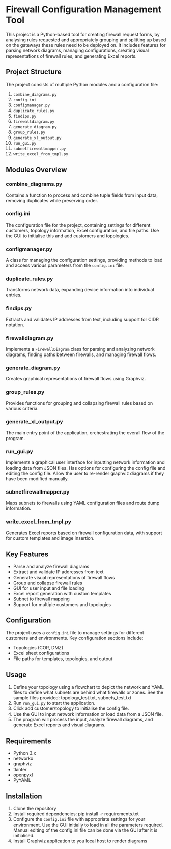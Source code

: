 # Firewall Configuration Management Tool

This project is a Python-based tool for creating firewall request forms, by analysing rules requested and appropriately grouping and splitting up based on the gateways these rules need to be deployed on. It includes features for parsing network diagrams, managing configurations, creating visual representations of firewall rules, and generating Excel reports.

## Project Structure

The project consists of multiple Python modules and a configuration file:

1. `combine_diagrams.py`
2. `config.ini`
3. `configmanager.py`
4. `duplicate_rules.py`
5. `findips.py`
6. `firewalldiagram.py`
7. `generate_diagram.py`
8. `group_rules.py`
9. `generate_xl_output.py`
10. `run_gui.py`
11. `subnetfirewallmapper.py`
12. `write_excel_from_tmpl.py`

## Modules Overview

### combine_diagrams.py
Contains a function to process and combine tuple fields from input data, removing duplicates while preserving order.

### config.ini
The configuration file for the project, containing settings for different customers, topology information, Excel configuration, and file paths.
Use the GUI to initialise this and add customers and topologies.

### configmanager.py
A class for managing the configuration settings, providing methods to load and access various parameters from the `config.ini` file.

### duplicate_rules.py
Transforms network data, expanding device information into individual entries.

### findips.py
Extracts and validates IP addresses from text, including support for CIDR notation.

### firewalldiagram.py
Implements a `FirewallDiagram` class for parsing and analyzing network diagrams, finding paths between firewalls, and managing firewall flows.

### generate_diagram.py
Creates graphical representations of firewall flows using Graphviz.

### group_rules.py
Provides functions for grouping and collapsing firewall rules based on various criteria.

### generate_xl_output.py
The main entry point of the application, orchestrating the overall flow of the program.

### run_gui.py
Implements a graphical user interface for inputting network information and loading data from JSON files.
Has options for configuring the config file and editing the config file. Allow the user to re-render graphviz diagrams if they have been modified manually.

### subnetfirewallmapper.py
Maps subnets to firewalls using YAML configuration files and route dump information.

### write_excel_from_tmpl.py
Generates Excel reports based on firewall configuration data, with support for custom templates and image insertion.

## Key Features

- Parse and analyze firewall diagrams
- Extract and validate IP addresses from text
- Generate visual representations of firewall flows
- Group and collapse firewall rules
- GUI for user input and file loading
- Excel report generation with custom templates
- Subnet to firewall mapping
- Support for multiple customers and topologies

## Configuration

The project uses a `config.ini` file to manage settings for different customers and environments. Key configuration sections include:

- Topologies (COR, DMZ)
- Excel sheet configurations
- File paths for templates, topologies, and output

## Usage

1. Define your topology using a flowchart to depict the network and YAML files to define what subnets are behind what firewalls or zones. See the sample files provided: topology_test.txt, subnets_test.txt
2. Run `run_gui.py` to start the application.
3. Click add customer/topology to initialise the config file.
4. Use the GUI to input network information or load data from a JSON file.
5. The program will process the input, analyze firewall diagrams, and generate Excel reports and visual diagrams.


## Requirements

- Python 3.x
- networkx
- graphviz
- tkinter
- openpyxl
- PyYAML

## Installation

1. Clone the repository
2. Install required dependencies: pip install -r requirements.txt
3. Configure the `config.ini` file with appropriate settings for your environment. Use the GUI initially to load in all the parameters required. Manual editing of the config.ini file can be done via the GUI after it is initialised.
4. Install Graphviz application to you local host to render diagrams